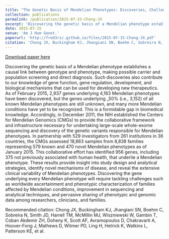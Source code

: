 ```yaml
---
title: "The Genetic Basis of Mendelian Phenotypes: Discoveries, Challenges, and Opportunities"
collection: publications
permalink: /publication/2015-07-15-Chong-JX
excerpt: 'Discovering the genetic basis of a Mendelian phenotype establishes a causal link between genotype and phenotype, making possible carrier and population screening and direct diagnosis. Such discoveries also contribute to our knowledge of gene function, gene regulation, development, and biological mechanisms that can be used for developing new therapeutics. As of February 2015, 2,937 genes underlying 4,163 Mendelian phenotypes have been discovered, but the genes underlying _50% (i.e., 3,152) of all known Mendelian phenotypes are still unknown, and many more Mendelian conditions have yet to be recognized. This is a formidable gap in biomedical knowledge. Accordingly, in December 2011, the NIH established the Centers for Mendelian Genomics (CMGs) to provide the collaborative framework and infrastructure necessary for undertaking large-scale whole-exome sequencing and discovery of the genetic variants responsible for Mendelian phenotypes. In partnership with 529 investigators from 261 institutions in 36 countries, the CMGs assessed 18,863 samples from 8,838 families representing 579 known and 470 novel Mendelian phenotypes as of January 2015. This collaborative effort has identified 956 genes, including 375 not previously associated with human health, that underlie a Mendelian phenotype. These results provide insight into study design and analytical strategies, identify novel mechanisms of disease, and reveal the extensive clinical variability of Mendelian phenotypes. Discovering the gene underlying every Mendelian phenotype will require tackling challenges such as worldwide ascertainment and phenotypic characterization of families affected by Mendelian conditions, improvement in sequencing and analytical techniques, and pervasive sharing of phenotypic and genomic data among researchers, clinicians, and families.'
date: 2015-07-15
venue: 'Am J Hum Genet.'
paperurl: 'http://fred3ric.github.io/files/2015-07-15-Chong-JX.pdf'
citation: 'Chong JX, Buckingham KJ, Jhangiani SN, Boehm C, Sobreira N, Smith JD, Harrell TM, McMillin MJ, Wiszniewski W, Gambin T, Coban Akdemir ZH, Doheny K, Scott AF, Avramopoulos D, Chakravarti A, Hoover-Fong J, Mathews D, Witmer PD, Ling H, Hetrick K, Watkins L, Patterson KE, et al.'
---
```


<a href='http://fred3ric.github.io/files/2015-07-15-Chong-JX.pdf'>Download paper here</a>

Discovering the genetic basis of a Mendelian phenotype establishes a causal link between genotype and phenotype, making possible carrier and population screening and direct diagnosis. Such discoveries also contribute to our knowledge of gene function, gene regulation, development, and biological mechanisms that can be used for developing new therapeutics. As of February 2015, 2,937 genes underlying 4,163 Mendelian phenotypes have been discovered, but the genes underlying _50% (i.e., 3,152) of all known Mendelian phenotypes are still unknown, and many more Mendelian conditions have yet to be recognized. This is a formidable gap in biomedical knowledge. Accordingly, in December 2011, the NIH established the Centers for Mendelian Genomics (CMGs) to provide the collaborative framework and infrastructure necessary for undertaking large-scale whole-exome sequencing and discovery of the genetic variants responsible for Mendelian phenotypes. In partnership with 529 investigators from 261 institutions in 36 countries, the CMGs assessed 18,863 samples from 8,838 families representing 579 known and 470 novel Mendelian phenotypes as of January 2015. This collaborative effort has identified 956 genes, including 375 not previously associated with human health, that underlie a Mendelian phenotype. These results provide insight into study design and analytical strategies, identify novel mechanisms of disease, and reveal the extensive clinical variability of Mendelian phenotypes. Discovering the gene underlying every Mendelian phenotype will require tackling challenges such as worldwide ascertainment and phenotypic characterization of families affected by Mendelian conditions, improvement in sequencing and analytical techniques, and pervasive sharing of phenotypic and genomic data among researchers, clinicians, and families.

Recommended citation: Chong JX, Buckingham KJ, Jhangiani SN, Boehm C, Sobreira N, Smith JD, Harrell TM, McMillin MJ, Wiszniewski W, Gambin T, Coban Akdemir ZH, Doheny K, Scott AF, Avramopoulos D, Chakravarti A, Hoover-Fong J, Mathews D, Witmer PD, Ling H, Hetrick K, Watkins L, Patterson KE, et al.